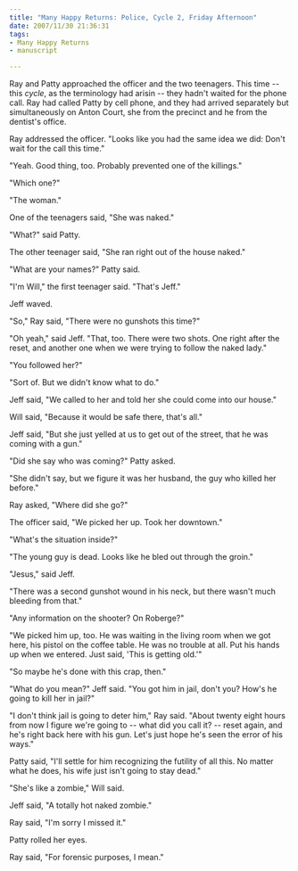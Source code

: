 ```yaml
--- 
title: "Many Happy Returns: Police, Cycle 2, Friday Afternoon"
date: 2007/11/30 21:36:31
tags: 
- Many Happy Returns
- manuscript

---
```


Ray and Patty approached the officer and the two teenagers.  This time -- this <em>cycle</em>, as the terminology had arisin -- they hadn't waited for the phone call.  Ray had called Patty by cell phone, and they had arrived separately but simultaneously on Anton Court, she from the precinct and he from the dentist's office.

Ray addressed the officer.  "Looks like you had the same idea we did:  Don't wait for the call this time."

"Yeah.  Good thing, too.  Probably prevented one of the killings."

"Which one?"

"The woman."

One of the teenagers said, "She was naked."

"What?" said Patty.

The other teenager said, "She ran right out of the house naked."

"What are your names?" Patty said.

"I'm Will," the first teenager said.  "That's Jeff."

Jeff waved.

"So," Ray said, "There were no gunshots this time?"

"Oh yeah," said Jeff.  "That, too.  There were two shots.  One right after the reset, and another one when we were trying to follow the naked lady."

"You followed her?"

"Sort of.  But we didn't know what to do."

Jeff said, "We called to her and told her she could come into our house."

Will said, "Because it would be safe there, that's all."

Jeff said, "But she just yelled at us to get out of the street, that he was coming with a gun."

"Did she say who was coming?" Patty asked.

"She didn't say, but we figure it was her husband, the guy who killed her before."

Ray asked, "Where did she go?"

The officer said, "We picked her up.  Took her downtown."

"What's the situation inside?"

"The young guy is dead.  Looks like he bled out through the groin."

"Jesus," said Jeff.

"There was a second gunshot wound in his neck, but there wasn't much bleeding from that."

"Any information on the shooter?  On Roberge?"

"We picked him up, too.  He was waiting in the living room when we got here, his pistol on the coffee table.  He was no trouble at all.  Put his hands up when we entered.  Just said, 'This is getting old.'"

"So maybe he's done with this crap, then."

"What do you mean?" Jeff said.  "You got him in jail, don't you?  How's he going to kill her in jail?"

"I don't think jail is going to deter him," Ray said.  "About twenty eight hours from now I figure we're going to -- what did  you call it? -- reset again, and he's right back here with his gun.  Let's just hope he's seen the error of his ways."

Patty said, "I'll settle for him recognizing the futility of all this.  No matter what he does, his wife just isn't going to stay dead."

"She's like a zombie," Will said.

Jeff said, "A totally hot naked zombie."

Ray said, "I'm sorry I missed it."

Patty rolled her eyes.

Ray said, "For forensic purposes, I mean."

